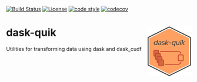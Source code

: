 [![Build Status](https://travis-ci.com/donchesworth/dask-quik.svg?branch=main)](https://travis-ci.com/donchesworth/dask-quik)
[![License](https://img.shields.io/badge/License-BSD%203--Clause-blue.svg)](https://opensource.org/licenses/BSD-3-Clause)
[![code style](https://img.shields.io/badge/code%20style-black-000000.svg)](https://github.com/psf/black)
[![codecov](https://codecov.io/gh/donchesworth/dask-quik/branch/main/graph/badge.svg?token=U92M8C8AFM)](https://codecov.io/gh/donchesworth/dask-quik)

# dask-quik  <img src="dask-quik.png" align="right" width="120" />
Utilities for transforming data using dask and dask_cudf
